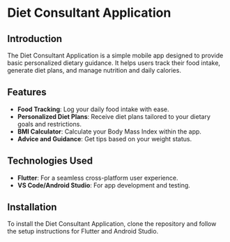 # Diet Consultant Application

## Introduction
The Diet Consultant Application is a simple mobile app designed to provide basic personalized dietary guidance. It helps users track their food intake, generate diet plans, and manage nutrition and daily calories.

## Features
- **Food Tracking**: Log your daily food intake with ease.
- **Personalized Diet Plans**: Receive diet plans tailored to your dietary goals and restrictions.
- **BMI Calculator**: Calculate your Body Mass Index within the app.
- **Advice and Guidance**: Get tips based on your weight status.

## Technologies Used
- **Flutter**: For a seamless cross-platform user experience.
- **VS Code/Android Studio**: For app development and testing.

## Installation
To install the Diet Consultant Application, clone the repository and follow the setup instructions for Flutter and Android Studio.

